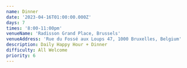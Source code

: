 ```yaml
---
name: Dinner
date: '2023-04-16T01:00:00.000Z'
days: 7
times: '8:00-11:00pm'
venueName: 'Radisson Grand Place, Brussels'
venueAddress: 'Rue du Fossé aux Loups 47, 1000 Bruxelles, Belgium'
description: Daily Happy Hour + Dinner
difficulty: All Welcome
priority: 6
---
```







